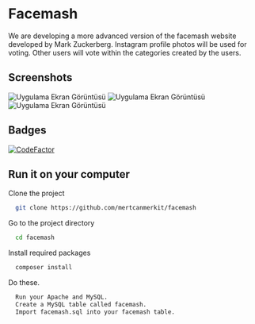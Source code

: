 
# Facemash

We are developing a more advanced version of the facemash website developed by Mark Zuckerberg. Instagram profile photos will be used for voting. Other users will vote within the categories created by the users.


## Screenshots

![Uygulama Ekran Görüntüsü](https://i.ibb.co/SsGH0Fk/Screenshot-767.jpg)
![Uygulama Ekran Görüntüsü](https://i.ibb.co/g730G4b/Screenshot-769.jpg")
![Uygulama Ekran Görüntüsü](https://i.ibb.co/hmz6xfB/Screenshot-769.jpg)

## Badges

[![CodeFactor](https://www.codefactor.io/repository/github/mrjavaci/facemash/badge)](https://www.codefactor.io/repository/github/mrjavaci/facemash)

## Run it on your computer

Clone the project

```bash
  git clone https://github.com/mertcanmerkit/facemash
```

Go to the project directory

```bash
  cd facemash
```

Install required packages

```bash
  composer install
```

Do these.

```bash
  Run your Apache and MySQL.
  Create a MySQL table called facemash.
  Import facemash.sql into your facemash table.
```

  
